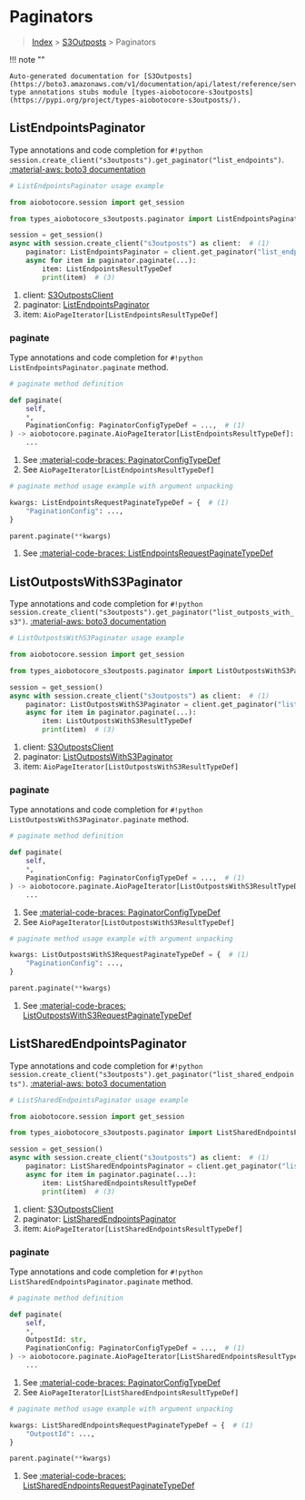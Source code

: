 # Paginators

> [Index](../README.md) > [S3Outposts](./README.md) > Paginators

!!! note ""

    Auto-generated documentation for [S3Outposts](https://boto3.amazonaws.com/v1/documentation/api/latest/reference/services/s3outposts.html#s3outposts)
    type annotations stubs module [types-aiobotocore-s3outposts](https://pypi.org/project/types-aiobotocore-s3outposts/).

## ListEndpointsPaginator

Type annotations and code completion for `#!python session.create_client("s3outposts").get_paginator("list_endpoints")`.
[:material-aws: boto3 documentation](https://boto3.amazonaws.com/v1/documentation/api/latest/reference/services/s3outposts/paginator/ListEndpoints.html#S3Outposts.Paginator.ListEndpoints)

```python
# ListEndpointsPaginator usage example

from aiobotocore.session import get_session

from types_aiobotocore_s3outposts.paginator import ListEndpointsPaginator

session = get_session()
async with session.create_client("s3outposts") as client:  # (1)
    paginator: ListEndpointsPaginator = client.get_paginator("list_endpoints")  # (2)
    async for item in paginator.paginate(...):
        item: ListEndpointsResultTypeDef
        print(item)  # (3)
```

1. client: [S3OutpostsClient](./client.md)
2. paginator: [ListEndpointsPaginator](./paginators.md#listendpointspaginator)
3. item: `AioPageIterator[ListEndpointsResultTypeDef]`


### paginate

Type annotations and code completion for `#!python ListEndpointsPaginator.paginate` method.

```python
# paginate method definition

def paginate(
    self,
    *,
    PaginationConfig: PaginatorConfigTypeDef = ...,  # (1)
) -> aiobotocore.paginate.AioPageIterator[ListEndpointsResultTypeDef]:  # (2)
    ...
```

1. See [:material-code-braces: PaginatorConfigTypeDef](./type_defs.md#paginatorconfigtypedef)
2. See `AioPageIterator[ListEndpointsResultTypeDef]`


```python
# paginate method usage example with argument unpacking

kwargs: ListEndpointsRequestPaginateTypeDef = {  # (1)
    "PaginationConfig": ...,
}

parent.paginate(**kwargs)
```

1. See [:material-code-braces: ListEndpointsRequestPaginateTypeDef](./type_defs.md#listendpointsrequestpaginatetypedef)
## ListOutpostsWithS3Paginator

Type annotations and code completion for `#!python session.create_client("s3outposts").get_paginator("list_outposts_with_s3")`.
[:material-aws: boto3 documentation](https://boto3.amazonaws.com/v1/documentation/api/latest/reference/services/s3outposts/paginator/ListOutpostsWithS3.html#S3Outposts.Paginator.ListOutpostsWithS3)

```python
# ListOutpostsWithS3Paginator usage example

from aiobotocore.session import get_session

from types_aiobotocore_s3outposts.paginator import ListOutpostsWithS3Paginator

session = get_session()
async with session.create_client("s3outposts") as client:  # (1)
    paginator: ListOutpostsWithS3Paginator = client.get_paginator("list_outposts_with_s3")  # (2)
    async for item in paginator.paginate(...):
        item: ListOutpostsWithS3ResultTypeDef
        print(item)  # (3)
```

1. client: [S3OutpostsClient](./client.md)
2. paginator: [ListOutpostsWithS3Paginator](./paginators.md#listoutpostswiths3paginator)
3. item: `AioPageIterator[ListOutpostsWithS3ResultTypeDef]`


### paginate

Type annotations and code completion for `#!python ListOutpostsWithS3Paginator.paginate` method.

```python
# paginate method definition

def paginate(
    self,
    *,
    PaginationConfig: PaginatorConfigTypeDef = ...,  # (1)
) -> aiobotocore.paginate.AioPageIterator[ListOutpostsWithS3ResultTypeDef]:  # (2)
    ...
```

1. See [:material-code-braces: PaginatorConfigTypeDef](./type_defs.md#paginatorconfigtypedef)
2. See `AioPageIterator[ListOutpostsWithS3ResultTypeDef]`


```python
# paginate method usage example with argument unpacking

kwargs: ListOutpostsWithS3RequestPaginateTypeDef = {  # (1)
    "PaginationConfig": ...,
}

parent.paginate(**kwargs)
```

1. See [:material-code-braces: ListOutpostsWithS3RequestPaginateTypeDef](./type_defs.md#listoutpostswiths3requestpaginatetypedef)
## ListSharedEndpointsPaginator

Type annotations and code completion for `#!python session.create_client("s3outposts").get_paginator("list_shared_endpoints")`.
[:material-aws: boto3 documentation](https://boto3.amazonaws.com/v1/documentation/api/latest/reference/services/s3outposts/paginator/ListSharedEndpoints.html#S3Outposts.Paginator.ListSharedEndpoints)

```python
# ListSharedEndpointsPaginator usage example

from aiobotocore.session import get_session

from types_aiobotocore_s3outposts.paginator import ListSharedEndpointsPaginator

session = get_session()
async with session.create_client("s3outposts") as client:  # (1)
    paginator: ListSharedEndpointsPaginator = client.get_paginator("list_shared_endpoints")  # (2)
    async for item in paginator.paginate(...):
        item: ListSharedEndpointsResultTypeDef
        print(item)  # (3)
```

1. client: [S3OutpostsClient](./client.md)
2. paginator: [ListSharedEndpointsPaginator](./paginators.md#listsharedendpointspaginator)
3. item: `AioPageIterator[ListSharedEndpointsResultTypeDef]`


### paginate

Type annotations and code completion for `#!python ListSharedEndpointsPaginator.paginate` method.

```python
# paginate method definition

def paginate(
    self,
    *,
    OutpostId: str,
    PaginationConfig: PaginatorConfigTypeDef = ...,  # (1)
) -> aiobotocore.paginate.AioPageIterator[ListSharedEndpointsResultTypeDef]:  # (2)
    ...
```

1. See [:material-code-braces: PaginatorConfigTypeDef](./type_defs.md#paginatorconfigtypedef)
2. See `AioPageIterator[ListSharedEndpointsResultTypeDef]`


```python
# paginate method usage example with argument unpacking

kwargs: ListSharedEndpointsRequestPaginateTypeDef = {  # (1)
    "OutpostId": ...,
}

parent.paginate(**kwargs)
```

1. See [:material-code-braces: ListSharedEndpointsRequestPaginateTypeDef](./type_defs.md#listsharedendpointsrequestpaginatetypedef)
